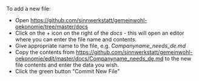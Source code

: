 To add a new file:

* Open https://github.com/sinnwerkstatt/gemeinwohl-oekonomie/tree/master/docs
* Click on the + icon on the right of the *docs* - this will open an editor where you can enter the file name and contents.
* Give appropriate name to the file, e.g. *Companyname_needs_de.md*
* Copy the contents from https://github.com/sinnwerkstatt/gemeinwohl-oekonomie/edit/master/docs/Companyname_needs_de.md to the new file contents and enter the data you wish.
* Click the green button "Commit New File"
